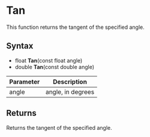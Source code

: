 # Tan #

This function returns the tangent of the specified angle.

## Syntax ##

- float **Tan**(const float angle)
- double **Tan**(const double angle)

| Parameter | Description |
| --- | --- |
| angle | angle, in degrees |

## Returns ##

Returns the tangent of the specified angle.
